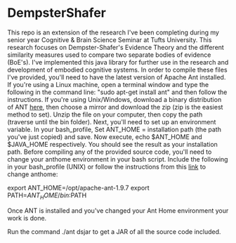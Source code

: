 # DempsterShafer

This repo is an extension of the research I've been completing during my senior year Cognitive & Brain Science Seminar at Tufts University. This research focuses on Dempster-Shafer's Evidence Theory and the different similarity measures used to compare two separate bodies of evidence (BoE's). I've implemented this java library for further use in the research and development of embodied cognitive systems. In order to compile these files I've provided, you'll need to have the latest version of Apache Ant installed. If you're using a Linux machine, open a terminal window and type the following in the command line: "sudo apt-get install ant" and then follow the instructions. If you're using Unix/Windows, download a binary distribution of ANT [here](http://ant.apache.org/bindownload.cgi), then choose a mirror and download the zip (zip is the easiest method to set). Unzip the file on your computer, then copy the path (traverse until the bin folder). Next, you'll need to set up an environment variable. In your bash_profile, Set ANT_HOME = installation path (the path you've just copied) and save. Now execute, echo $ANT_HOME and $JAVA_HOME respectively. You should see the result as your installation path. Before compiling any of the provided source code, you'll need to change your anthome environment in your bash script. 
Include the following in your bash_profile (UNIX) or follow the instructions from this [link](https://docs.oracle.com/cd/E19316-01/820-7054/gicjc/index.html) to change anthome: 

export ANT_HOME=/opt/apache-ant-1.9.7
export PATH=$ANT_HOME/bin:$PATH

Once ANT is installed and you've changed your Ant Home environment your work is done.

Run the command ./ant dsjar to get a JAR of all the source code included. 
